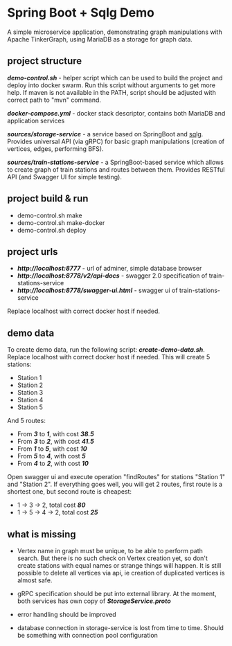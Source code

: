 # Spring Boot + Sqlg Demo

A simple microservice application, demonstrating graph manipulations with Apache TinkerGraph, using MariaDB as a storage for graph data.

## project structure

***demo-control.sh*** - helper script which can be used to build the project and deploy into docker swarm. Run this script without arguments to get more help. If maven is not available in the PATH, script should be adjusted with correct path to "mvn" command.

***docker-compose.yml*** - docker stack descriptor, contains both MariaDB and application services

***sources/storage-service*** - a service based on SpringBoot and [sqlg](https://github.com/pietermartin/sqlg). Provides universal API (via gRPC) for basic graph manipulations (creation of vertices, edges, performing BFS).

***sources/train-stations-service*** - a SpringBoot-based service which allows to create graph of train stations and routes between them. Provides RESTful API (and Swagger UI for simple testing).

## project build & run

- demo-control.sh make
- demo-control.sh make-docker
- demo-control.sh deploy

## project urls

- ***http://localhost:8777*** - url of adminer, simple database browser
- ***http://localhost:8778/v2/api-docs*** - swagger 2.0 specification of train-stations-service
- ***http://localhost:8778/swagger-ui.html*** - swagger ui of train-stations-service

Replace localhost with correct docker host if needed.

## demo data

To create demo data, run the following script: ***create-demo-data.sh***. Replace localhost with correct docker host if needed.
This will create 5 stations:
- Station 1
- Station 2
- Station 3
- Station 4
- Station 5

And 5 routes:
- From ***3*** to ***1***, with cost ***38.5***
- From ***3*** to ***2***, with cost ***41.5***
- From ***1*** to ***5***, with cost ***10***
- From ***5*** to ***4***, with cost ***5***
- From ***4*** to ***2***, with cost ***10***

Open swagger ui and execute operation "findRoutes" for stations "Station 1" and "Station 2". If everything goes well, you will get 2 routes, first route is a shortest one, but second route is cheapest:

- 1 -> 3 -> 2, total cost ***80***
- 1 -> 5 -> 4 -> 2, total cost ***25***

## what is missing

- Vertex name in graph must be unique, to be able to perform path search. But there is no such check on Vertex creation yet, so don't create stations with equal names or strange things will happen. It is still possible to delete all vertices via api, ie creation of duplicated vertices is almost safe.

- gRPC specification should be put into external library. At the moment, both services has own copy of ***StorageService.proto***

- error handling should be improved

- database connection in storage-service is lost from time to time. Should be something with connection pool configuration
